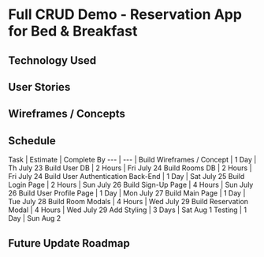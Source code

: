 # Full CRUD Demo - Reservation App for Bed & Breakfast

## Technology Used


## User Stories


## Wireframes / Concepts


## Schedule
Task | Estimate | Complete By
--- | --- |
Build Wireframes / Concept | 1 Day | Th July 23
Build User DB | 2 Hours | Fri July 24
Build Rooms DB | 2 Hours | Fri July 24
Build User Authentication Back-End | 1 Day | Sat July 25
Build Login Page | 2 Hours | Sun July 26
Build Sign-Up Page | 4 Hours | Sun July 26
Build User Profile Page | 1 Day | Mon July 27
Build Main Page | 1 Day | Tue July 28
Build Room Modals | 4 Hours | Wed July 29
Build Reservation Modal | 4 Hours | Wed July 29
Add Styling | 3 Days | Sat Aug 1
Testing | 1 Day | Sun Aug 2


## Future Update Roadmap


